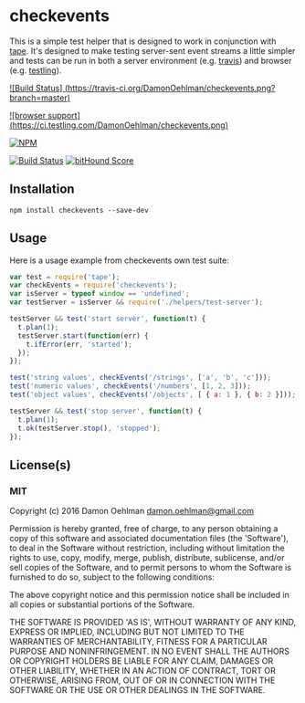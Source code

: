 
# checkevents

This is a simple test helper that is designed to work in conjunction with
[tape](https://github.com/substack/tape).  It's designed to make testing
server-sent event streams a little simpler and tests can be run in both
a server environment (e.g. [travis](https://travis-ci.org)) and browser
(e.g. [testling](https://ci.testling.com)).

[
![Build Status]
(https://travis-ci.org/DamonOehlman/checkevents.png?branch=master)
](https://travis-ci.org/DamonOehlman/checkevents)

[
![browser support]
(https://ci.testling.com/DamonOehlman/checkevents.png)
](https://ci.testling.com/DamonOehlman/checkevents)


[![NPM](https://nodei.co/npm/checkevents.png)](https://nodei.co/npm/checkevents/)

[![Build Status](https://api.travis-ci.org/DamonOehlman/checkevents.svg?branch=master)](https://travis-ci.org/DamonOehlman/checkevents) [![bitHound Score](https://www.bithound.io/github/DamonOehlman/checkevents/badges/score.svg)](https://www.bithound.io/github/DamonOehlman/checkevents) 

## Installation

```
npm install checkevents --save-dev
```

## Usage

Here is a usage example from checkevents own test suite:

```js
var test = require('tape');
var checkEvents = require('checkevents');
var isServer = typeof window == 'undefined';
var testServer = isServer && require('./helpers/test-server');

testServer && test('start server', function(t) {
  t.plan(1);
  testServer.start(function(err) {
    t.ifError(err, 'started');
  });
});

test('string values', checkEvents('/strings', ['a', 'b', 'c']));
test('numeric values', checkEvents('/numbers', [1, 2, 3]));
test('object values', checkEvents('/objects', [ { a: 1 }, { b: 2 }]));

testServer && test('stop server', function(t) {
  t.plan(1);
  t.ok(testServer.stop(), 'stopped');
});
```

## License(s)

### MIT

Copyright (c) 2016 Damon Oehlman <damon.oehlman@gmail.com>

Permission is hereby granted, free of charge, to any person obtaining
a copy of this software and associated documentation files (the
'Software'), to deal in the Software without restriction, including
without limitation the rights to use, copy, modify, merge, publish,
distribute, sublicense, and/or sell copies of the Software, and to
permit persons to whom the Software is furnished to do so, subject to
the following conditions:

The above copyright notice and this permission notice shall be
included in all copies or substantial portions of the Software.

THE SOFTWARE IS PROVIDED 'AS IS', WITHOUT WARRANTY OF ANY KIND,
EXPRESS OR IMPLIED, INCLUDING BUT NOT LIMITED TO THE WARRANTIES OF
MERCHANTABILITY, FITNESS FOR A PARTICULAR PURPOSE AND NONINFRINGEMENT.
IN NO EVENT SHALL THE AUTHORS OR COPYRIGHT HOLDERS BE LIABLE FOR ANY
CLAIM, DAMAGES OR OTHER LIABILITY, WHETHER IN AN ACTION OF CONTRACT,
TORT OR OTHERWISE, ARISING FROM, OUT OF OR IN CONNECTION WITH THE
SOFTWARE OR THE USE OR OTHER DEALINGS IN THE SOFTWARE.
